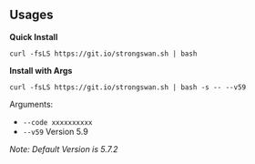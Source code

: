 ## Usages

**Quick Install**

```
curl -fsLS https://git.io/strongswan.sh | bash
```

**Install with Args**

```
curl -fsLS https://git.io/strongswan.sh | bash -s -- --v59 
```

Arguments:

- `--code xxxxxxxxxx`
- `--v59` Version 5.9

*Note: Default Version is 5.7.2*
